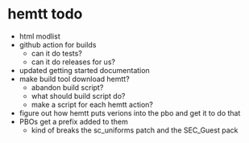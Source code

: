# hemtt todo
- html modlist
- github action for builds
  - can it do tests?
  - can it do releases for us?
- updated getting started documentation
- make build tool download hemtt?
  - abandon build script?
  - what should build script do?
  - make a script for each hemtt action?
- figure out how hemtt puts verions into the pbo and get it to do that
- PBOs get a prefix added to them
  - kind of breaks the sc_uniforms patch and the SEC_Guest pack
